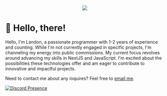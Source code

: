 <h1 align="center">
 <img src="https://skillicons.dev/icons?i=cloudflare,js,ts,html,nextjs,react,tailwind,vercel" />
</h1>

# 👋 Hello, there!
Hello, I'm Landon, a passionate programmer with 1-2 years of experience and counting. While I'm not currently engaged in specific projects, I'm channeling my energy into public commissions. My current focus revolves around advancing my skills in NextJS and JavaScript. I'm excited about the possibilities these technologies offer and am eager to contribute to innovative and impactful projects.

Need to contact me about any inquires? Feel free to [email me](mailto:).

[![Discord Presence](https://lanyard.cnrad.dev/api/1165020402175705139?idleMessage=Most%20likely%20sleeping%20in%20my%20bed%20if%20you%20need%20me%20email%20me%20and%20I'll%20get%20back%20to%20you%20as%20soon%20as%20possible.%20🌕)](https://discord.com/users/1165020402175705139)
